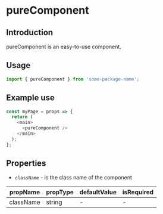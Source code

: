 # pureComponent

<!-- STORY -->

## Introduction

pureComponent is an easy-to-use component.

## Usage

```javascript
import { pureComponent } from 'some-package-name';
```

## Example use

```javascript
const myPage = props => {
  return (
    <main>
      <pureComponent />
    </main>
  );
};
```

## Properties

- `className` - is the class name of the component

| propName  | propType | defaultValue | isRequired |
| --------- | -------- | ------------ | ---------- |
| className | string   | -            | -          |
